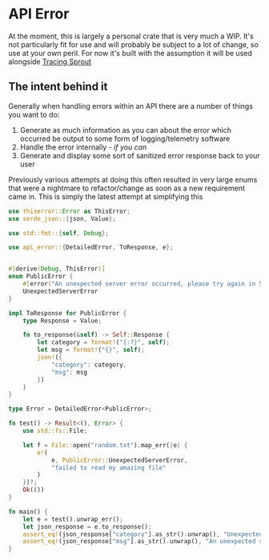 # API Error

At the moment, this is largely a personal crate that is very much a WIP. It's not particularly fit for use and will
probably be subject to a lot of change, so use at your own peril. For now it's built with the assumption it will be used
alongside [Tracing Sprout](https://github.com/naamancurtis/tracing-sprout)

## The intent behind it

Generally when handling errors within an API there are a number of things you want to do:
1. Generate as much information as you can about the error which occurred be output to some form of logging/telemetry software
2. Handle the error internally - _if you can_
3. Generate and display some sort of sanitized error response back to your user

Previously various attempts at doing this often resulted in very large enums that were a nightmare to refactor/change
as soon as a new requirement came in. This is simply the latest attempt at simplifying this

```rust
use thiserror::Error as ThisError;
use serde_json::{json, Value};

use std::fmt::{self, Debug};

use api_error::{DetailedError, ToResponse, e};


#[derive(Debug, ThisError)]
enum PublicError {
    #[error("An unexpected server error occurred, please try again in 5 seconds.")]
    UnexpectedServerError
}

impl ToResponse for PublicError {
    type Response = Value;

    fn to_response(&self) -> Self::Response {
        let category = format!("{:?}", self);
        let msg = format!("{}", self);
        json!({
            "category": category,
            "msg": msg
        })
    }
}

type Error = DetailedError<PublicError>;

fn test() -> Result<(), Error> {
    use std::fs::File;

    let f = File::open("random.txt").map_err(|e| {
        e!(
            e, PublicError::UnexpectedServerError,
            "failed to read my amazing file"
        )
    })?;
    Ok(())
}

fn main() {
    let e = test().unwrap_err();
    let json_response = e.to_response();
    assert_eq!(json_response["category"].as_str().unwrap(), "UnexpectedServerError");
    assert_eq!(json_response["msg"].as_str().unwrap(), "An unexpected server error occurred, please try again in 5 seconds.");
}
```
